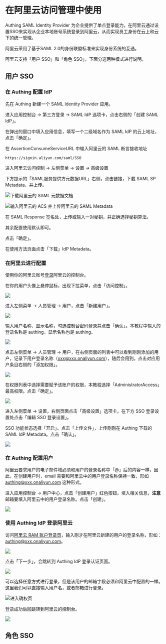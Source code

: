 # 在阿里云访问管理中使用

Authing SAML Identity Provider 为企业提供了单点登录能力。在阿里云通过设置SSO来实现从企业本地账号系统登录到阿里云，从而实现员工身份在云上和云下的统一管理。

阿里云采用了基于SAML 2.0的身份联盟标准来实现身份系统的互通。

阿里云支持「用户 SSO」和「角色 SSO」，下面分这两种模式进行说明。

## 用户 SSO

### 在 Authing 配置 IdP

先在 Authing 新建一个 SAML Identity Provider 应用。

进入应用控制台 -&gt; 第三方登录 -&gt; SAML IdP 选项卡，点击右侧的「创建 SAML IdP」。

在弹出的窗口中填入应用信息，填写一个二级域名作为 SAML IdP 的云上地址，点击「确定」。

在 AssertionConsumeServiceURL 中输入阿里云的 SAML 断言接收地址

`https://signin.aliyun.com/saml/SSO`

进入阿里云访问控制 -&gt; 左侧菜单 -&gt; 设置 -&gt; 高级设置

下方提示的「SAML服务提供方元数据URL」右侧，点击链接，下载 SAML SP Metadata，并上传。

![&#x4E0B;&#x8F7D;&#x963F;&#x91CC;&#x4E91;&#x7684; SAML &#x5143;&#x6570;&#x636E;&#x6587;&#x6863;](../../../.gitbook/assets/image%20%28577%29.png)

![&#x8F93;&#x5165;&#x963F;&#x91CC;&#x4E91;&#x7684; ACS &#x5E76;&#x4E0A;&#x4F20;&#x963F;&#x91CC;&#x4E91;&#x7684; SAML Metadata](../../../.gitbook/assets/image%20%28504%29.png)

在 SAML Response 签名处，上传或输入一对秘钥，并正确选择秘钥算法。

其余配置使用默认即可。

点击「确定」。

在使用方法页面点击「下载」IdP Metadata。

### 在阿里云进行配置

使用你的阿里云账号[登录](https://aliyun.com)阿里云的控制台。

在你的用户头像上悬停鼠标，出现下拉菜单，点击「访问控制」。

![](../../../.gitbook/assets/image%20%28122%29.png)

进入左侧菜单 -&gt; 人员管理 -&gt; 用户，点击「新建用户」。

![](../../../.gitbook/assets/image%20%284%29.png)

输入用户名称、显示名称，勾选控制台密码登录并点击「确认」。本教程中输入的登录名称是 authing，显示名称也是 authing。

![](../../../.gitbook/assets/image%20%28156%29.png)

点击左侧菜单 -&gt; 人员管理 -&gt; 用户，在右侧页面的列表中可以看到刚刚添加的用户，记录下用户登录名称（xxx@xxx.onaliyun.com），随后会用到。点击对应用户条目右侧的「添加权限」。

![](../../../.gitbook/assets/image%20%28438%29.png)

在权限列表中选择需要赋予该账户的权限，本教程选择「AdministratorAccess」最高权限。点击「确定」。

![](../../../.gitbook/assets/image%20%2867%29.png)

进入左侧菜单 -&gt; 设置，右侧页面点击「高级设置」选项卡，在下方 SSO 登录设置处点击「编辑 SSO 登录设置」。

SSO 功能状态选择「开启」。点击「上传文件」，上传刚刚在 Authing 下载的 SAML IdP Metadata。点击「确认」。

![](../../../.gitbook/assets/image%20%28352%29.png)

### 在 Authing 配置用户

阿里云要求用户的电子邮件域必须和用户的登录名称中「@」后的内容一样，因此，在创建用户时，email 需要和阿里云中的用户登录名称保持一致，形如 authing@xxx.onaliyun.com 这种形式。

进入应用控制台 -&gt; 用户中心，点击「创建用户」红色按钮，填入相关信息，**注意**邮箱要填入阿里云中的用户登录名称。点击「创建」。

![](../../../.gitbook/assets/image%20%28261%29.png)

### 使用 Authing IdP 登录阿里云

访问[阿里云 RAM 账户登录页](https://signin.aliyun.com)，输入刚才在阿里云新建的用户的登录名称，形如：authing@xxx.onaliyun.com。

![](../../../.gitbook/assets/image%20%28243%29.png)

点击「下一步」，会跳转到 Authing IdP 登录认证页面。

![](../../../.gitbook/assets/image%20%28509%29.png)

可以选择任意方式进行登录，但是该用户的邮箱字段必须和阿里云中配置的一样。这里我们可以直接输入用户名，或者邮箱进行登录。

![&#x8FDB;&#x5165;&#x786E;&#x6743;&#x9875;](../../../.gitbook/assets/image%20%28214%29.png)

登录成功后回跳转到阿里云的控制台。

![](../../../.gitbook/assets/image%20%28226%29.png)



## 角色 SSO

